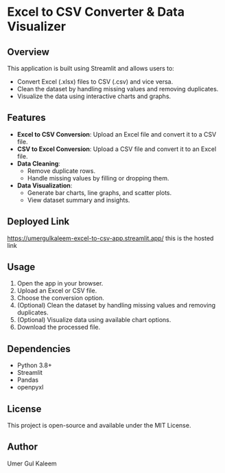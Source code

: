 # Excel to CSV Converter & Data Visualizer

## Overview

This application is built using Streamlit and allows users to:

- Convert Excel (.xlsx) files to CSV (.csv) and vice versa.
- Clean the dataset by handling missing values and removing duplicates.
- Visualize the data using interactive charts and graphs.

## Features

- **Excel to CSV Conversion**: Upload an Excel file and convert it to a CSV file.
- **CSV to Excel Conversion**: Upload a CSV file and convert it to an Excel file.
- **Data Cleaning**:
  - Remove duplicate rows.
  - Handle missing values by filling or dropping them.
- **Data Visualization**:
  - Generate bar charts, line graphs, and scatter plots.
  - View dataset summary and insights.

## Deployed Link

https://umergulkaleem-excel-to-csv-app.streamlit.app/ this is the hosted link

## Usage

1. Open the app in your browser.
2. Upload an Excel or CSV file.
3. Choose the conversion option.
4. (Optional) Clean the dataset by handling missing values and removing duplicates.
5. (Optional) Visualize data using available chart options.
6. Download the processed file.

## Dependencies

- Python 3.8+
- Streamlit
- Pandas
- openpyxl 


## License

This project is open-source and available under the MIT License.

## Author

Umer Gul Kaleem

